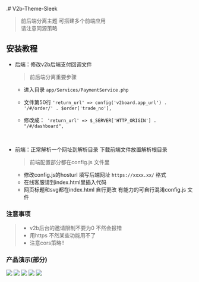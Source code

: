 .# V2b-Theme-Sleek
> 前后端分离主题 可搭建多个前端应用 <br>
> 请注意同源策略 <br>


## 安装教程
- 后端：修改v2b后端支付回调文件 
  > 前后端分离重要步骤 
  - 进入目录 `app/Services/PaymentService.php`

  - 文件第50行 `'return_url' => config('v2board.app_url') . '/#/order/' . $order['trade_no'],`
  - 修改成：` 'return_url' => $_SERVER['HTTP_ORIGIN'] . "/#/dashboard",` 

  <br>
-  前端：正常解析一个网址到解析目录 下载前端文件放置解析根目录
    > 前端配置部分都在config.js 文件里
    - 修改config.js的hosturl 填写后端网址 `https://xxxx.xx/` 格式
    - 在线客服请到index.html里插入代码
    - 网页标题和svg都在index.html 自行更改 有能力的可自行混淆config.js 文件

### 注意事项
> - v2b后台的邀请限制不要为0 不然会报错 
> - 用https 不然某些功能用不了 
> - 注意cors策略!!

### 产品演示(部分)
![](/image/1.png)
![](/image/2.png)
![](/image/3.png)
![](/image/4.png)
![](/image/5.png)
